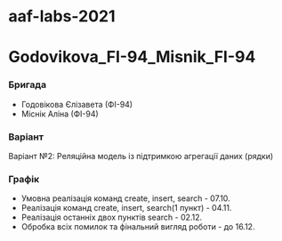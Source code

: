# aaf-labs-2021
# Godovikova_FI-94_Misnik_FI-94
  ### Бригада
* Годовікова Єлізавета (ФІ-94)
* Міснік Аліна (ФІ-94)

### Варіант
Варіант №2: Реляційна модель із підтримкою агрегації даних (рядки)

### Графік
* Умовна реалізація команд create, insert, search - 07.10.
* Реалізація команд create, insert, search(1 пункт) - 04.11.
* Реалізація останніх двох пунктів search - 02.12.
* Обробка всіх помилок та фінальний вигляд роботи - до 16.12.